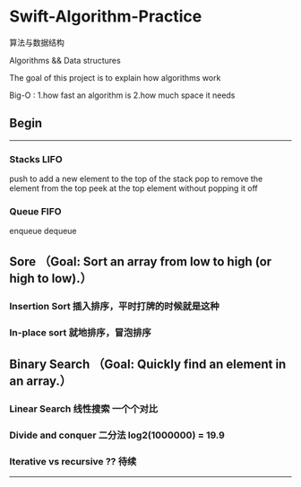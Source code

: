 # Swift-Algorithm-Practice
算法与数据结构

Algorithms && Data structures

The goal of this project is to explain how algorithms work

Big-O :
1.how fast an algorithm is 
2.how much space it needs


## Begin 
-------------------------------------------------------------------
### Stacks LIFO
push to add a new element to the top of the stack
pop to remove the element from the top
peek at the top element without popping it off

### Queue FIFO
enqueue 
dequeue

## Sore （Goal: Sort an array from low to high (or high to low).）
### Insertion Sort 插入排序，平时打牌的时候就是这种
### In-place sort 就地排序，冒泡排序

## Binary Search （Goal: Quickly find an element in an array.）
### Linear Search 线性搜索 一个个对比
### Divide and conquer 二分法 log2(1000000) = 19.9
### Iterative vs recursive ?? 待续
-------------------------------------------------------------------

